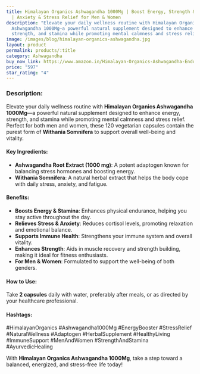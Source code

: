 ```yaml
---
title: Himalayan Organics Ashwagandha 1000Mg | Boost Energy, Strength & Stamina
  | Anxiety & Stress Relief for Men & Women
description: "Elevate your daily wellness routine with Himalayan Organics
  Ashwagandha 1000Mg—a powerful natural supplement designed to enhance energy,
  strength, and stamina while promoting mental calmness and stress relief. "
image: /images/blog/himalayan-organics-ashwagandha.jpg
layout: product
permalink: products/:title
category: Ashwagandha
buy_now_link: https://www.amazon.in/Himalayan-Organics-Ashwagandha-Endurance-Capsules/dp/B0844DS7NN/?th=1&tag=m0150-21
price: "597"
star_rating: "4"
---
```


### Description:
Elevate your daily wellness routine with **Himalayan Organics Ashwagandha 1000Mg**—a powerful natural supplement designed to enhance energy, strength, and stamina while promoting mental calmness and stress relief. Perfect for both men and women, these 120 vegetarian capsules contain the purest form of **Withania Somnifera** to support overall well-being and vitality.

#### Key Ingredients:
- **Ashwagandha Root Extract (1000 mg)**: A potent adaptogen known for balancing stress hormones and boosting energy.
- **Withania Somnifera**: A natural herbal extract that helps the body cope with daily stress, anxiety, and fatigue.

#### Benefits:
- **Boosts Energy & Stamina**: Enhances physical endurance, helping you stay active throughout the day.
- **Relieves Stress & Anxiety**: Reduces cortisol levels, promoting relaxation and emotional balance.
- **Supports Immune Health**: Strengthens your immune system and overall vitality.
- **Enhances Strength**: Aids in muscle recovery and strength building, making it ideal for fitness enthusiasts.
- **For Men & Women**: Formulated to support the well-being of both genders.

#### How to Use:
Take **2 capsules** daily with water, preferably after meals, or as directed by your healthcare professional.

#### Hashtags:
#HimalayanOrganics #Ashwagandha1000Mg #EnergyBooster #StressRelief #NaturalWellness #Adaptogen #HerbalSupplement #HealthyLiving #ImmuneSupport #MenAndWomen #StrengthAndStamina #AyurvedicHealing

With **Himalayan Organics Ashwagandha 1000Mg**, take a step toward a balanced, energized, and stress-free life today!
